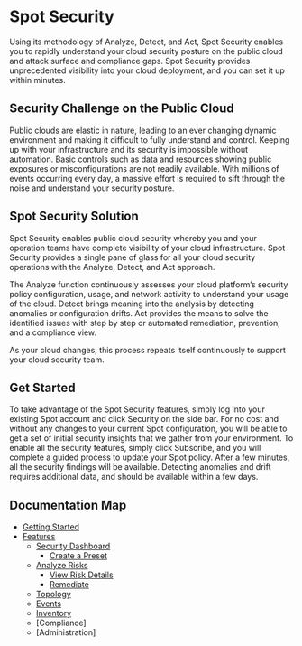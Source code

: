 <meta name="robots" content="noindex">

# Spot Security

Using its methodology of Analyze, Detect, and Act, Spot Security enables you to rapidly understand your cloud security posture on the public cloud and attack surface and compliance gaps. Spot Security provides unprecedented visibility into your cloud deployment, and you can set it up within minutes.

## Security Challenge on the Public Cloud

Public clouds are elastic in nature, leading to an ever changing dynamic environment and making it difficult to fully understand and control. Keeping up with your infrastructure and its security is impossible without automation. Basic controls such as data and resources showing public exposures or misconfigurations are not readily available. With millions of events occurring every day, a massive effort is required to sift through the noise and understand your security posture.  

## Spot Security Solution

Spot Security enables public cloud security whereby you and your operation teams have complete visibility of your cloud infrastructure. Spot Security provides a single pane of glass for all your cloud security operations with the Analyze, Detect, and Act approach.

The Analyze function continuously assesses your cloud platform’s security policy configuration, usage, and network activity to understand your usage of the cloud.
Detect brings meaning into the analysis by detecting anomalies or configuration drifts.
Act provides the means to solve the identified issues with step by step or automated remediation, prevention, and a compliance view.

As your cloud changes, this process repeats itself continuously to support your cloud security team.

## Get Started

To take advantage of the Spot Security features, simply log into your existing Spot account and click Security on the side bar. For no cost and without any changes to your current Spot configuration, you will be able to get a set of initial security insights that we gather from your environment. To enable all the security features, simply click Subscribe, and you will complete a guided process to update your Spot policy. After a few minutes, all the security findings will be available. Detecting anomalies and drift requires additional data, and should be available within a few days.

## Documentation Map

- [Getting Started](spot-security/getting-started/)
- [Features](spot-security/features/)
  - [Security Dashboard](spot-security/features/security-dashboard/)
    - [Create a Preset](spot-security/features/security-dashboard/create-preset)
  - [Analyze Risks](spot-security/features/analyze-risks/)
    - [View Risk Details](spot-security/features/analyze-risks/view-risk-details)
    - [Remediate](spot-security/features/analyze-risks/remediate)
  - [Topology](spot-security/features/topology)
  - [Events](spot-security/features/events)
  - [Inventory](spot-security/features/inventory)
  - [Compliance]
  - [Administration]
